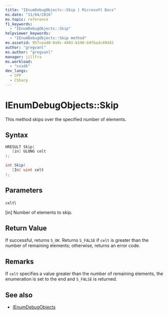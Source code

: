 ```yaml
---
title: "IEnumDebugObjects::Skip | Microsoft Docs"
ms.date: "11/04/2016"
ms.topic: reference
f1_keywords:
  - "IEnumDebugObjects::Skip"
helpviewer_keywords:
  - "IEnumDebugObjects::Skip method"
ms.assetid: 957cead8-0a9c-4403-b190-b9fbadc49d42
author: "gregvanl"
ms.author: "gregvanl"
manager: jillfra
ms.workload:
  - "vssdk"
dev_langs:
  - CPP
  - CSharp
---
```

# IEnumDebugObjects::Skip
This method skips over the specified number of elements.

## Syntax

```cpp
HRESULT Skip(
   [in] ULONG celt
);
```

```csharp
int Skip(
   [In] uint celt
);
```

## Parameters
 `celt`\

 [in] Number of elements to skip.

## Return Value
 If successful, returns `S_OK`. Returns `S_FALSE` if `celt` is greater than the number of remaining elements; otherwise, returns an error code.

## Remarks
 If `celt` specifies a value greater than the number of remaining elements, the enumeration is set to the end and `S_FALSE` is returned.

## See also
- [IEnumDebugObjects](../../../extensibility/debugger/reference/ienumdebugobjects.md)
